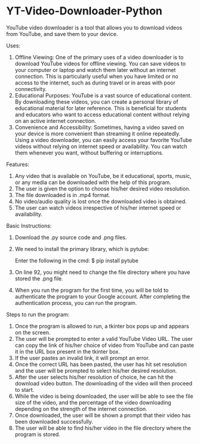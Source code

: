 # YT-Video-Downloader-Python

YouTube video downloader is a tool that allows you to download videos from YouTube, and save them to your device.

Uses: 

1. Offline Viewing: One of the primary uses of a video downloader is to download YouTube videos for offline viewing. You can save videos to your computer or laptop and watch them later without an internet connection. This is particularly useful when you have limited or no access to the internet, such as during travel or in areas with poor connectivity.
2. Educational Purposes: YouTube is a vast source of educational content. By downloading these videos, you can create a personal library of educational material for later reference. This is beneficial for students and educators who want to access educational content without relying on an active internet connection.
3. Convenience and Accessibility: Sometimes, having a video saved on your device is more convenient than streaming it online repeatedly. Using a video downloader, you can easily access your favorite YouTube videos without relying on internet speed or availability. You can watch them whenever you want, without buffering or interruptions.

Features:

1. Any video that is available on YouTube, be it educational, sports, music, or any media can be downloaded with the help of this program.
2. The user is given the option to choose his/her desired video resolution.
3. The file downloaded is in .mp4 format.
4. No video/audio quality is lost once the downloaded video is obtained.
5. The user can watch videos irrespective of his/her internet speed or availability.

Basic Instructions:

1. Download the .py source code and .png files.
2. We need to install the primary library, which is pytube:

   Enter the following in the cmd:
   $ pip install pytube

3. On line 92, you might need to change the file directory where you have stored the .png file.
4. When you run the program for the first time, you will be told to authenticate the program to your Google account. After completing the authentication process, you can run the program.

Steps to run the program:

1. Once the program is allowed to run, a tkinter box pops up and appears on the screen.
2. The user will be prompted to enter a valid YouTube Video URL. The user can copy the link of his/her choice of video from YouTube and can paste it in the URL box present in the tkinter box.
3. If the user pastes an invalid link, it will prompt an error.
4. Once the correct URL has been pasted, the user has hit set resolution and the user will be prompted to select his/her desired resolution.
5. After the user selects his/her resolution of choice, he can hit the download video button. The downloading of the video will then proceed to start. 
6. While the video is being downloaded, the user will be able to see the  file size of the video, and the percentage of the video downloading depending on the strength of the internet connection.
7. Once downloaded, the user will be shown a prompt that their video has been downloaded successfully.
8. The user will be able to find his/her video in the file directory where the program is stored.




